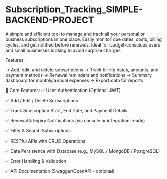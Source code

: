 # Subscription_Tracking_SIMPLE-BACKEND-PROJECT
 A simple and efficient tool to manage and track all your personal or business subscriptions in one place. Easily monitor due dates, costs, billing cycles, and get notified before renewals. Ideal for budget-conscious users and small businesses looking to avoid surprise charges.

Features:

-> Add, edit, and delete subscriptions
-> Track billing dates, amounts, and payment methods
-> Renewal reminders and notifications
-> Summary dashboard for monthly/annual expenses
-> Export data for reports


🔧 Core Features:
✅ User Authentication (Optional JWT)

✅ Add / Edit / Delete Subscriptions

✅ Track Subscription Start, End Date, and Payment Details

✅ Renewal & Expiry Notifications (via console or integration-ready)

✅ Filter & Search Subscriptions

✅ RESTful APIs with CRUD Operations

✅ Data Persistence with Database (e.g., MySQL / MongoDB / PostgreSQL)

✅ Error Handling & Validation

✅ API Documentation (Swagger/OpenAPI - optional)